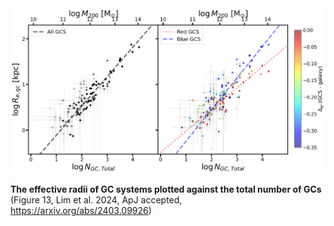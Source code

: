 <img src="fg_numsize.png" width="1280">

__The effective radii of GC systems plotted against the total number of GCs__<br />
(Figure 13, Lim et al. 2024, ApJ accepted, https://arxiv.org/abs/2403.09926)


